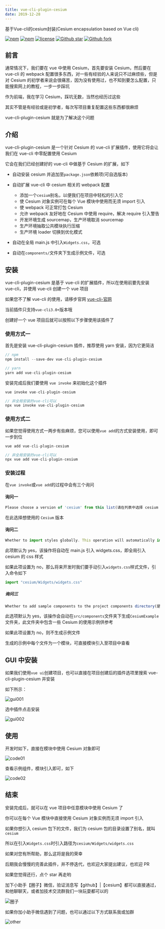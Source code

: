 ```yaml
---
title: vue-cli-plugin-cesium
date: 2019-12-28
---
```


<p align="left">基于Vue-cli的cesium封装(Cesium encapsulation based on Vue cli)</p>

[![npm](https://img.shields.io/npm/v/vue-cli-plugin-cesium?style=plastic)](https://www.npmjs.com/package/vue-cli-plugin-cesium)
[![npm](https://img.shields.io/npm/dm/vue-cli-plugin-cesium?style=plastic)](https://www.npmjs.com/package/vue-cli-plugin-cesium)
[![license](https://img.shields.io/npm/l/vue-cli-plugin-cesium?style=plastic)](https://www.npmjs.com/package/vue-cli-plugin-cesium)
[![Github star](https://img.shields.io/github/stars/isboyjc/vue-cli-plugin-cesium?style=social)](https://github.com/isboyjc/vue-cli-plugin-cesium)
[![Github fork](https://img.shields.io/github/forks/isboyjc/vue-cli-plugin-cesium?style=social)](https://github.com/isboyjc/vue-cli-plugin-cesium)

## 前言

通常情况下，我们要在 vue 中使用 Cesium，首先要安装 Cesium，然后要在 vue-cli 的 webpack 配置很多东西，对一些有经验的人来说只不过麻烦些，但是对 Cesium 的初学者来说会很痛苦，因为没有使用过，也不知到要怎么配置，只能搜索网上的教程，一步一步踩坑

作为前端，我在学习 Cesium，踩坑无数，当然也经历过这些

其实不管是有经验或是初学者，每次写项目重复配置这些东西都很麻烦

vue-cli-plugin-cesium 就是为了解决这个问题

## 介绍

vue-cli-plugin-cesium 是一个针对 Cesium 的 vue-cli 扩展插件，使用它将会让我们在 vue-cli 中零配置使用 Cesium

它会在我们已经创建好的 vue-cli 中做基于 Cesium 的扩展，如下

- 自动安装 cesium 并追加至`package.json`依赖项(可自选版本)

- 自动扩展 vue-cli 中 cesium 相关的 webpack 配置
  - 添加一个`cesium`别名，以便我们在项目中轻松的引入它
  - 使 Cesium 对象实例可在每个 Vue 模块中使用而无须 import 引入
  - 使 webpack 可正常打包 Cesium
  - 允许 webpack 友好地在 Cesium 中使用 require，解决 require 引入警告
  - 开发环境生成 sourcemap，生产环境取消 sourcemap
  - 生产环境抽取公共模块执行压缩
  - 生产环境 loader 切换到优化模式
- 自动在全局 main.js 中引入`Widgets.css`，可选
- 自动在`components/`文件夹下生成示例文件，可选

## 安装

vue-cli-plugin-cesium 是基于 vue-cli 的扩展插件，所以在使用前要先安装 vue-cli，并使用 vue-cli 创建一个 vue 项目

如果您不了解 vue-cli 的使用，请移步官网 [vue-cli-官网](https://cli.vuejs.org/zh/guide/)

当前插件只支持`vue-cli3.0+`版本哦

创建好一个 vue 项目后就可以按照以下步骤使用该插件了

### 使用方式一

首先是安装 vue-cli-plugin-cesium 插件，推荐使用 yarn 安装，因为它更简洁

```js
// npm
npm install --save-dev vue-cli-plugin-cesium

// yarn
yarn add vue-cli-plugin-cesium
```

安装完成后我们要使用 `vue invoke` 来初始化这个插件

```js
vue invoke vue-cli-plugin-cesium

// 非全局安装的vue-cli可以
npx vue invoke vue-cli-plugin-cesium
```

### 使用方式二

如果您觉得使用方式一两步有些麻烦，您可以使用`vue add`的方式安装使用，即可一步到位

```js
vue add vue-cli-plugin-cesium

// 非全局安装的vue-cli可以
npx vue add vue-cli-plugin-cesium
```

### 安装过程

在`vue invoke`或`vue add`的过程中会有三个询问

#### 询问一

```js
Please choose a version of 'cesium' from this list(请在列表中选择 cesium 的版本)
```

在此选择想使用的 `Cesium` 版本

#### 询问二

```js
Whether to import styles globally. This operation will automatically import widgets.css in main.js(是否全局引入样式,该操作将自动在main.js引入widgets.css)？
```

此项默认为 yes，该操作将自动在 main.js 引入 widgets.css，即全局引入 cesium 的 css 样式

如果此项设置为 no，那么将来开发时我们要手动引入`widgets.css`样式文件，引入命令如下

```js
import "cesium/Widgets/widgets.css"
```

##### 询问三

```js
Whether to add sample components to the project components directory(是否添加示例组件到项目components目录)?
```

此选项默认为 yes，该操作会自动在`src/components`文件夹下生成`CesiumExample`文件夹，此文件夹中包含一些 Cesium 的使用示例供参考

如果此项设置为 no，则不生成示例文件

生成的示例中每个文件为一个模块，可直接模块引入至项目中查看

## GUI 中安装

如果我们使用`vue ui`创建项目，也可以直接在项目创建后的插件选项里搜索 vue-cli-plugin-cesium 并安装

如下所示：

![gui001](https://raw.githubusercontent.com/isboyjc/PictureBed/master/vue-cli-plugin-cesium/gui005.png)

选中插件点击安装

![gui002](https://raw.githubusercontent.com/isboyjc/PictureBed/master/vue-cli-plugin-cesium/gui002.png)

## 使用

开发时如下，直接在模块中使用 Cesium 对象即可

![code01](https://raw.githubusercontent.com/isboyjc/PictureBed/master/vue-cli-plugin-cesium/code01.png)

查看示例组件，模块引入即可，如下

![code02](https://raw.githubusercontent.com/isboyjc/PictureBed/master/vue-cli-plugin-cesium/code02.png)

## 结束

安装完成后，就可以在 vue 项目中任意模块中使用 Cesium 了

你可以在每个 Vue 模块中直接使用 Cesium 对象实例而无须 import 引入

如果你想引入 cesium 包下的文件，我们为 cesium 包的目录设置了别名，就叫`cesium`

所以在引入`Widgets.css`时引入路径为`cesium/Widgets/widgets.css`

如果对您有所帮助，那么这将是我的荣幸

后期我会慢慢的完善此插件，并不停迭代，也欢迎大家提出建议，也欢迎 PR

如果您觉得还行，点个 star 再走哟

加下小助手【圈子】微信，验证消息写【github】|【cesium】都可以直接通过，和他聊聊天，或者加技术交流群我们一块玩耍都可以的

![圈子](https://raw.githubusercontent.com/isboyjc/PictureBed/master/other/quanzi.jpeg)

如果你加小助手微信遇到了问题，也可以通过以下方式联系我或加群

![other](https://raw.githubusercontent.com/isboyjc/PictureBed/master/other/20200111-143924.png)

